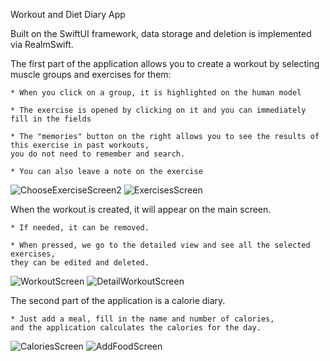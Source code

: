 
Workout and Diet Diary App

Built on the SwiftUI framework, data storage and deletion is implemented via RealmSwift.

The first part of the application allows you to create a workout by selecting muscle groups and exercises for them:

    * When you click on a group, it is highlighted on the human model
    
    * The exercise is opened by clicking on it and you can immediately fill in the fields
    
    * The "memories" button on the right allows you to see the results of this exercise in past workouts,
    you do not need to remember and search.

    * You can also leave a note on the exercise
    
![ChooseExerciseScreen2](https://user-images.githubusercontent.com/94259002/194172083-d4b27c8b-3940-4b6a-a3d0-91a909a7c63e.png)
![ExercisesScreen](https://user-images.githubusercontent.com/94259002/194169209-11dfb3da-31a9-4d85-b13b-49cea1b03461.png)


When the workout is created, it will appear on the main screen.

    * If needed, it can be removed.
    
    * When pressed, we go to the detailed view and see all the selected exercises, 
    they can be edited and deleted.
    
![WorkoutScreen](https://user-images.githubusercontent.com/94259002/176560989-37edd9ea-3b98-4e1e-a287-37fea8137a63.png)
![DetailWorkoutScreen](https://user-images.githubusercontent.com/94259002/176560997-6aea296b-3894-46b6-863c-c4711eb4a8ba.png)


The second part of the application is a calorie diary.

    * Just add a meal, fill in the name and number of calories, 
    and the application calculates the calories for the day.

![CaloriesScreen](https://user-images.githubusercontent.com/94259002/176561913-9c7744c8-01d9-4511-b668-a5c2a13b934b.png) 
![AddFoodScreen](https://user-images.githubusercontent.com/94259002/176562004-57ac5975-9874-4b62-9881-cfb5db498568.png)
